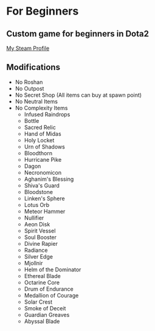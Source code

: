 # For Beginners
## Custom game for beginners in Dota2

[My Steam Profile](https://steamcommunity.com/id/aoisensi)

## Modifications

- No Roshan
- No Outpost
- No Secret Shop (All items can buy at spawn point)
- No Neutral Items
- No Complexity Items
  - Infused Raindrops
  - Bottle
  - Sacred Relic
  - Hand of Midas
  - Holy Locket
  - Urn of Shadows
  - Bloodthorn
  - Hurricane Pike
  - Dagon
  - Necronomicon
  - Aghanim's Blessing
  - Shiva's Guard
  - Bloodstone
  - Linken's Sphere
  - Lotus Orb
  - Meteor Hammer
  - Nullifier
  - Aeon Disk
  - Spirit Vessel
  - Soul Booster
  - Divine Rapier
  - Radiance
  - Silver Edge
  - Mjollnir
  - Helm of the Dominator
  - Ethereal Blade
  - Octarine Core
  - Drum of Endurance
  - Medallion of Courage
  - Solar Crest
  - Smoke of Deceit
  - Guardian Greaves
  - Abyssal Blade